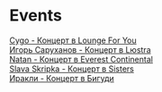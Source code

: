 # Events
<a href="https://onparty.app/moscow/lounge-for-you/cygo-08032025/" target="_blank">Cygo - Концерт в Lounge For You</a><br>
		<a href="https://onparty.app/moscow/lyustra/igor-sarukhanov-23032025/" target="_blank">Игорь Саруханов - Концерт в Lюstra</a><br>
		<a href="https://onparty.app/moscow/everest-continental/natan-08032025/" target="_blank">Natan - Концерт в Everest Continental</a><br>
		<a href="https://onparty.app/moscow/sisters/slava-skripka-08032025/" target="_blank">Slava Skripka - Концерт в Sisters</a><br>
		<a href="https://onparty.app/moscow/bigudi/irakli-15032025/" target="_blank">Иракли - Концерт в Бигуди</a><br>
		